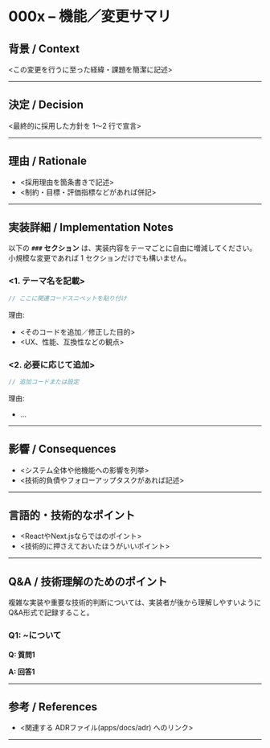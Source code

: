 # 000x – 機能／変更サマリ

<!-- 例: 0003 – Web Speech API を利用した音声認識機能の追加-->
<!-- ドキュメント例は apps/docs/adr/0001-speech-recognition.md を参照 -->

## 背景 / Context

<この変更を行うに至った経緯・課題を簡潔に記述>

---

## 決定 / Decision

<最終的に採用した方針を 1〜2 行で宣言>

---

## 理由 / Rationale

- <採用理由を箇条書きで記述>
- <制約・目標・評価指標などがあれば併記>

---

## 実装詳細 / Implementation Notes

以下の **`###` セクション** は、実装内容をテーマごとに自由に増減してください。
小規模な変更であれば 1 セクションだけでも構いません。

### <1. テーマ名を記載>

```ts
// ここに関連コードスニペットを貼り付け
```

理由:

- <そのコードを追加／修正した目的>
- \<UX、性能、互換性などの観点>

### <2. 必要に応じて追加>

```ts
// 追加コードまたは設定
```

理由:

- ...

<!-- 必要なだけ繰り返し -->

---

## 影響 / Consequences

- <システム全体や他機能への影響を列挙>
- <技術的負債やフォローアップタスクがあれば記述>

---

## 言語的・技術的なポイント

- <ReactやNext.jsならではのポイント>
- <技術的に押さえておいたほうがいいポイント>

---

## Q&A / 技術理解のためのポイント

複雑な実装や重要な技術的判断については、実装者が後から理解しやすいようにQ&A形式で記録すること。

### Q1: ~について

**Q: 質問1**

**A: 回答1**

<!-- 実装に応じて質問数は調整すること。シンプルな実装の場合はこのセクション自体を削除して OK -->

---

## 参考 / References

- <関連する ADRファイル(apps/docs/adr) へのリンク>
<!-- 特にない場合は 特になし と記載 -->

---

<!-- テンプレートここまで。不要なセクションは削除して OK -->
